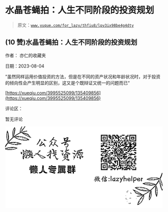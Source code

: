 # 水晶苍蝇拍：人生不同阶段的投资规划

> 原文：[`www.yuque.com/for_lazy/thfiu8/lpv3ix98be4g4dty`](https://www.yuque.com/for_lazy/thfiu8/lpv3ix98be4g4dty)



## (10 赞)水晶苍蝇拍：人生不同阶段的投资规划 

作者： 亦仁的收藏夹 

日期：2023-08-04 

”虽然同样运用价值投资的方法，但是在不同的资产状况和年龄状况时，对于投资的倾向性会产生明显的区别，这又是个既辩证又统一的问题而已“ 

[https://xueqiu.com/3995525099/135409856](https://xueqiu.com/3995525099/135409856) 

评论区： 

暂无评论 

![](img/894d30a529e7c37bcd3392323c99941c.png)  